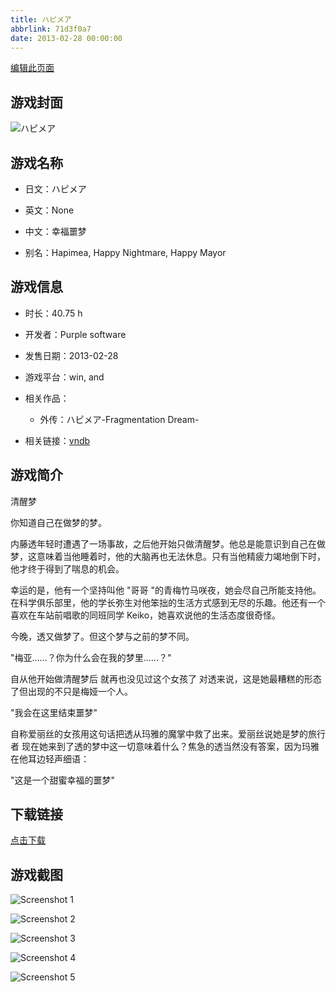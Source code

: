 ```yaml
---
title: ハピメア
abbrlink: 71d3f0a7
date: 2013-02-28 00:00:00
---
```

[编辑此页面](https://github.com/ACG-3/ADV3-source/blob/main/source/_posts/games/%E3%83%8F%E3%83%94%E3%83%A1%E3%82%A2.md)

## 游戏封面

![ハピメア](https%3A//pan.timero.xyz/onedrive/img_lib_001/%E3%83%8F%E3%83%94%E3%83%A1%E3%82%A2_cover.avif)


## 游戏名称

- 日文：ハピメア
- 英文：None
- 中文：幸福噩梦

- 别名：Hapimea, Happy Nightmare, Happy Mayor


## 游戏信息

- 时长：40.75 h
- 开发者：Purple software
- 发售日期：2013-02-28
- 游戏平台：win, and
- 相关作品：
   - 外传：ハピメア-Fragmentation Dream-

- 相关链接：[vndb](https://vndb.org/v10957)


## 游戏简介

清醒梦

你知道自己在做梦的梦。

内藤透年轻时遭遇了一场事故，之后他开始只做清醒梦。他总是能意识到自己在做梦，这意味着当他睡着时，他的大脑再也无法休息。只有当他精疲力竭地倒下时，他才终于得到了喘息的机会。

幸运的是，他有一个坚持叫他 "哥哥 "的青梅竹马咲夜，她会尽自己所能支持他。在科学俱乐部里，他的学长弥生对他笨拙的生活方式感到无尽的乐趣。他还有一个喜欢在车站前唱歌的同班同学 Keiko，她喜欢说他的生活态度很奇怪。

今晚，透又做梦了。但这个梦与之前的梦不同。

"梅亚......？你为什么会在我的梦里......？"

自从他开始做清醒梦后 就再也没见过这个女孩了 对透来说，这是她最糟糕的形态了但出现的不只是梅娅一个人。

"我会在这里结束噩梦"

自称爱丽丝的女孩用这句话把透从玛雅的魔掌中救了出来。爱丽丝说她是梦的旅行者 现在她来到了透的梦中这一切意味着什么？焦急的透当然没有答案，因为玛雅在他耳边轻声细语：

"这是一个甜蜜幸福的噩梦"




## 下载链接

[点击下载](https://pan.timero.xyz/onedrive/adv_lib_001/%E3%83%8F%E3%83%94%E3%83%A1%E3%82%A2)


## 游戏截图


![Screenshot 1](https%3A//pan.timero.xyz/onedrive/img_lib_001/%E3%83%8F%E3%83%94%E3%83%A1%E3%82%A2_Screenshot_1.avif)

![Screenshot 2](https%3A//pan.timero.xyz/onedrive/img_lib_001/%E3%83%8F%E3%83%94%E3%83%A1%E3%82%A2_Screenshot_2.avif)

![Screenshot 3](https%3A//pan.timero.xyz/onedrive/img_lib_001/%E3%83%8F%E3%83%94%E3%83%A1%E3%82%A2_Screenshot_3.avif)

![Screenshot 4](https%3A//pan.timero.xyz/onedrive/img_lib_001/%E3%83%8F%E3%83%94%E3%83%A1%E3%82%A2_Screenshot_4.avif)

![Screenshot 5](https%3A//pan.timero.xyz/onedrive/img_lib_001/%E3%83%8F%E3%83%94%E3%83%A1%E3%82%A2_Screenshot_5.avif)

